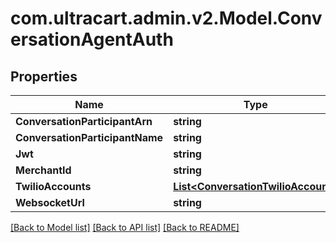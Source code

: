 # com.ultracart.admin.v2.Model.ConversationAgentAuth
## Properties

Name | Type | Description | Notes
------------ | ------------- | ------------- | -------------
**ConversationParticipantArn** | **string** |  | [optional] 
**ConversationParticipantName** | **string** |  | [optional] 
**Jwt** | **string** |  | [optional] 
**MerchantId** | **string** |  | [optional] 
**TwilioAccounts** | [**List&lt;ConversationTwilioAccount&gt;**](ConversationTwilioAccount.md) |  | [optional] 
**WebsocketUrl** | **string** |  | [optional] 


[[Back to Model list]](../README.md#documentation-for-models) [[Back to API list]](../README.md#documentation-for-api-endpoints) [[Back to README]](../README.md)

